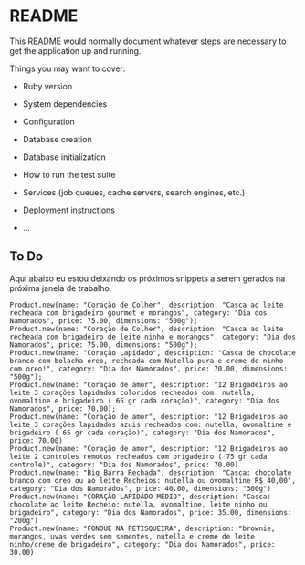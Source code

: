 # README

This README would normally document whatever steps are necessary to get the
application up and running.

Things you may want to cover:

* Ruby version

* System dependencies

* Configuration

* Database creation

* Database initialization

* How to run the test suite

* Services (job queues, cache servers, search engines, etc.)

* Deployment instructions

* ...


## To Do
Aqui abaixo eu estou deixando os próximos snippets a serem gerados na próxima janela de trabalho.

```
Product.new(name: "Coração de Colher", description: "Casca ao leite recheada com brigadeiro gourmet e morangos", category: "Dia dos Namorados", price: 75.00, dimensions: "500g");
Product.new(name: "Coração de Colher", description: "Casca ao leite recheada com brigadeiro de leite ninho e morangos", category: "Dia dos Namorados", price: 75.00, dimensions: "500g");
Product.new(name: "Coração Lapidado", description: "Casca de chocolate branco com bolacha oreo, recheada com Nutella pura e creme de ninho com oreo!", category: "Dia dos Namorados", price: 70.00, dimensions: "500g");
Product.new(name: "Coração de amor", description: "12 Brigadeiros ao leite 3 corações lapidados coloridos recheados com: nutella, ovomaltine e brigadeiro ( 65 gr cada coração)", category: "Dia dos Namorados", price: 70.00);
Product.new(name: "Coração de amor", description: "12 Brigadeiros ao leite 3 corações lapidados azuis recheados com: nutella, ovomaltine e brigadeiro ( 65 gr cada coração)", category: "Dia dos Namorados", price: 70.00)
Product.new(name: "Coração de amor", description: "12 Brigadeiros ao leite 2 controles remotos recheados com brigadeiro ( 75 gr cada controle)", category: "Dia dos Namorados", price: 70.00)
Product.new(name: "Big Barra Rechada", description: "Casca: chocolate branco com oreo ou ao leite Recheios: nutella ou ovomaltine R$ 40,00", category: "Dia dos Namorados", price: 40.00, dimensions: "300g")
Product.new(name: "CORAÇÃO LAPIDADO MÉDIO", description: "Casca: chocolate ao leite Recheio: nutella, ovomaltine, leite ninho ou brigadeiro", category: "Dia dos Namorados", price: 35.00, dimensions: "200g")
Product.new(name: "FONDUE NA PETISQUEIRA", description: "brownie, morangos, uvas verdes sem sementes, nutella e creme de leite ninho/creme de brigadeiro", category: "Dia dos Namorados", price: 30.00)
```
